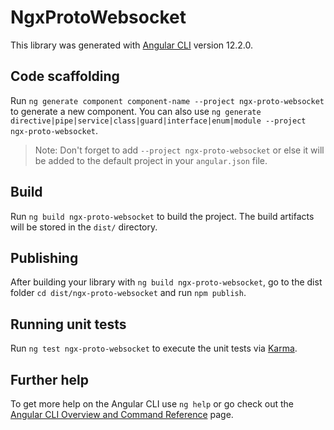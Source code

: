 # NgxProtoWebsocket

This library was generated with [Angular CLI](https://github.com/angular/angular-cli) version 12.2.0.

## Code scaffolding

Run `ng generate component component-name --project ngx-proto-websocket` to generate a new component. You can also use `ng generate directive|pipe|service|class|guard|interface|enum|module --project ngx-proto-websocket`.
> Note: Don't forget to add `--project ngx-proto-websocket` or else it will be added to the default project in your `angular.json` file. 

## Build

Run `ng build ngx-proto-websocket` to build the project. The build artifacts will be stored in the `dist/` directory.

## Publishing

After building your library with `ng build ngx-proto-websocket`, go to the dist folder `cd dist/ngx-proto-websocket` and run `npm publish`.

## Running unit tests

Run `ng test ngx-proto-websocket` to execute the unit tests via [Karma](https://karma-runner.github.io).

## Further help

To get more help on the Angular CLI use `ng help` or go check out the [Angular CLI Overview and Command Reference](https://angular.io/cli) page.
